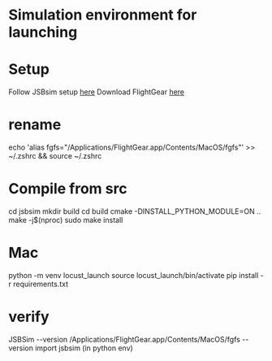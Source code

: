 # Simulation environment for launching

# Setup
Follow JSBsim setup [here](https://github.com/JSBSim-Team/jsbsim)
Download FlightGear [here](https://www.flightgear.org/download/)

# rename
echo 'alias fgfs="/Applications/FlightGear.app/Contents/MacOS/fgfs"' >> ~/.zshrc && source ~/.zshrc

# Compile from src
cd jsbsim
mkdir build
cd build
cmake -DINSTALL_PYTHON_MODULE=ON ..
make -j$(nproc)
sudo make install

# Mac
python -m venv locust_launch
source locust_launch/bin/activate
pip install -r requirements.txt

# verify
JSBSim --version
/Applications/FlightGear.app/Contents/MacOS/fgfs --version
import jsbsim (in python env)
